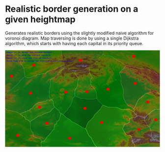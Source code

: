 # Realistic border generation on a given heightmap

Generates realistic borders using the slightly modified naive algorithm for voronoi diagram. Map traversing is done by using a single Dijkstra algorithm, which starts with having each capital in its priority queue.

![Screenshot](screenshot.png?raw=true)
